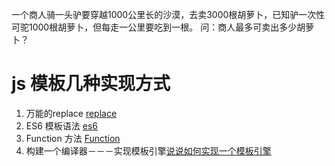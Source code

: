一个商人骑一头驴要穿越1000公里长的沙漠，去卖3000根胡萝卜，已知驴一次性可驼1000根胡萝卜，但每走一公里要吃到一根。
问：商人最多可卖出多少胡萝卜？
# js 模板几种实现方式

1. 万能的replace [replace](replace.md)
2. ES6 模板语法 [es6](es6.md)
3. Function 方法 [Function](Function.md)
4. 构建一个编译器－－－实现模板引擎[说说如何实现一个模板引擎](https://juejin.im/entry/58cebde4ac502e00589ff652)
